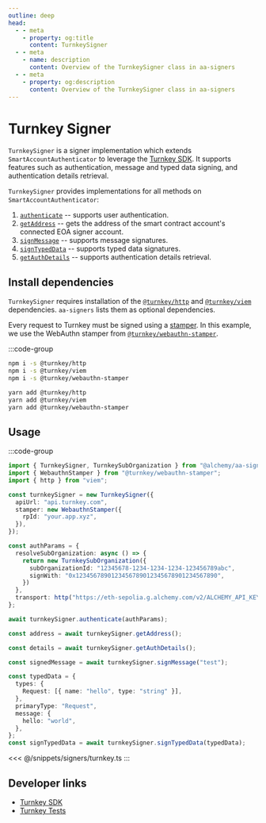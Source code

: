 ```yaml
---
outline: deep
head:
  - - meta
    - property: og:title
      content: TurnkeySigner
  - - meta
    - name: description
      content: Overview of the TurnkeySigner class in aa-signers
  - - meta
    - property: og:description
      content: Overview of the TurnkeySigner class in aa-signers
---
```


# Turnkey Signer

`TurnkeySigner` is a signer implementation which extends `SmartAccountAuthenticator` to leverage the [Turnkey SDK](https://docs.turnkey.com/category/sdk). It supports features such as authentication, message and typed data signing, and authentication details retrieval.

`TurnkeySigner` provides implementations for all methods on `SmartAccountAuthenticator`:

1.  [`authenticate`](/packages/aa-signers/turnkey/authenticate) -- supports user authentication.
2.  [`getAddress`](/packages/aa-signers/turnkey/getAddress) -- gets the address of the smart contract account's connected EOA signer account.
3.  [`signMessage`](/packages/aa-signers/turnkey/signMessage) -- supports message signatures.
4.  [`signTypedData`](/packages/aa-signers/turnkey/signTypedData) -- supports typed data signatures.
5.  [`getAuthDetails`](/packages/aa-signers/turnkey/getAuthDetails) -- supports authentication details retrieval.

## Install dependencies

`TurnkeySigner` requires installation of the [`@turnkey/http`](https://github.com/tkhq/sdk/tree/main/packages/http) and [`@turnkey/viem`](https://github.com/tkhq/sdk/tree/main/packages/viem) dependencies. `aa-signers` lists them as optional dependencies.

Every request to Turnkey must be signed using a [stamper](https://docs.turnkey.com/category/api-design). In this example, we use the WebAuthn stamper from [`@turnkey/webauthn-stamper`](https://github.com/tkhq/sdk/tree/main/packages/webauthn-stamper).

:::code-group

```bash [npm]
npm i -s @turnkey/http
npm i -s @turnkey/viem
npm i -s @turnkey/webauthn-stamper
```

```bash [yarn]
yarn add @turnkey/http
yarn add @turnkey/viem
yarn add @turnkey/webauthn-stamper
```

## Usage

:::code-group

```ts [example.ts]
import { TurnkeySigner, TurnkeySubOrganization } from "@alchemy/aa-signers/turnkey";
import { WebauthnStamper } from "@turnkey/webauthn-stamper";
import { http } from "viem";

const turnkeySigner = new TurnkeySigner({
  apiUrl: "api.turnkey.com",
  stamper: new WebauthnStamper({
    rpId: "your.app.xyz",
  }),
});

const authParams = {
  resolveSubOrganization: async () => {
    return new TurnkeySubOrganization({
      subOrganizationId: "12345678-1234-1234-1234-123456789abc",
      signWith: "0x1234567890123456789012345678901234567890",
    })
  },
  transport: http("https://eth-sepolia.g.alchemy.com/v2/ALCHEMY_API_KEY");
};

await turnkeySigner.authenticate(authParams);

const address = await turnkeySigner.getAddress();

const details = await turnkeySigner.getAuthDetails();

const signedMessage = await turnkeySigner.signMessage("test");

const typedData = {
  types: {
    Request: [{ name: "hello", type: "string" }],
  },
  primaryType: "Request",
  message: {
    hello: "world",
  },
};
const signTypedData = await turnkeySigner.signTypedData(typedData);
```

<<< @/snippets/signers/turnkey.ts
:::

## Developer links

- [Turnkey SDK](https://docs.turnkey.com/category/sdk)
- [Turnkey Tests](https://github.com/alchemyplatform/aa-sdk/blob/main/packages/signers/src/turnkey/__tests__/signer.test.ts)
